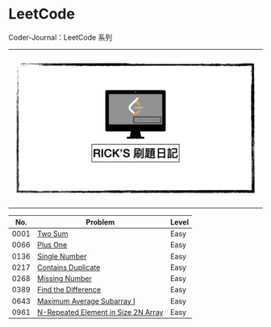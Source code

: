 # LeetCode
Coder-Journal：LeetCode 系列

---

![](pics/leetcode-rick.jpeg)

---

| No.  | Problem                                                                               | Level |
|------|---------------------------------------------------------------------------------------|-------|
| 0001 | [Two Sum](https://rick-coder-journal.blogspot.com/2022/07/leetcode-0001-two-sum.html) | Easy  |
| 0066 | [Plus One]()                                                                          | Easy  |
| 0136 | [Single Number]()                                                                     | Easy  |
| 0217 | [Contains Duplicate]()                                                                | Easy  |
| 0268 | [Missing Number]()                                                                    | Easy  |
| 0389 | [Find the Difference]()                                                               | Easy  |
| 0643 | [Maximum Average Subarray I]()                                                        | Easy  |
| 0961 | [N-Repeated Element in Size 2N Array]()                                               | Easy  |


